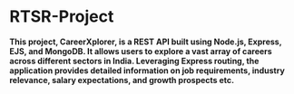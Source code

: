 # RTSR-Project
**This project, CareerXplorer, is a REST API built using Node.js, Express, EJS, and MongoDB. It allows users to explore a vast array of careers across different sectors in India. Leveraging Express routing, the application provides detailed information on job requirements, industry relevance, salary expectations, and growth prospects etc.**
